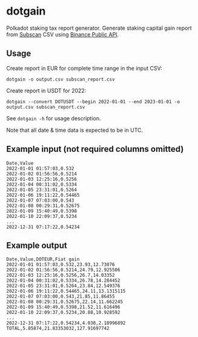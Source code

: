 # dotgain

Polkadot staking tax report generator. Generate staking capital gain report from [Subscan](https://www.subscan.io/) CSV using [Binance Public API](https://binance-docs.github.io/apidocs/spot/en/#kline-candlestick-data).

## Usage

Create report in EUR for complete time range in the input CSV:
```
dotgain -o output.csv subscan_report.csv
```

Create report in USDT for 2022:
```
dotgain --convert DOTUSDT --begin 2022-01-01 --end 2023-01-01 -o output.csv subscan_report.csv
```

See `dotgain -h` for usage description.

Note that all date & time data is expected to be in UTC.

## Example input (not required columns omitted)

```
Date,Value
2022-01-01 01:57:03,0.532
2022-01-02 01:56:56,0.5214
2022-01-03 12:25:16,0.5256
2022-01-04 00:31:02,0.5334
2022-01-05 23:31:01,0.5264
2022-01-06 19:11:22,0.54465
2022-01-07 07:03:00,0.543
2022-01-08 00:29:31,0.52675
2022-01-09 15:40:49,0.5398
2022-01-10 22:09:37,0.5234
...
2022-12-31 07:17:22,0.54234
```

## Example output

```
Date,Value,DOTEUR,Fiat gain
2022-01-01 01:57:03,0.532,23.93,12.73076
2022-01-02 01:56:56,0.5214,24.79,12.925506
2022-01-03 12:25:16,0.5256,26.7,14.03352
2022-01-04 00:31:02,0.5334,26.78,14.284452
2022-01-05 23:31:01,0.5264,23.84,12.549376
2022-01-06 19:11:22,0.54465,24.11,13.1315115
2022-01-07 07:03:00,0.543,21.85,11.86455
2022-01-08 00:29:31,0.52675,22.14,11.662245
2022-01-09 15:40:49,0.5398,21.52,11.616496
2022-01-10 22:09:37,0.5234,20.88,10.928592
...
2022-12-31 07:17:22,0.54234,4.038,2.18996892
TOTAL,5.85874,21.83353032,127.91697742
```
